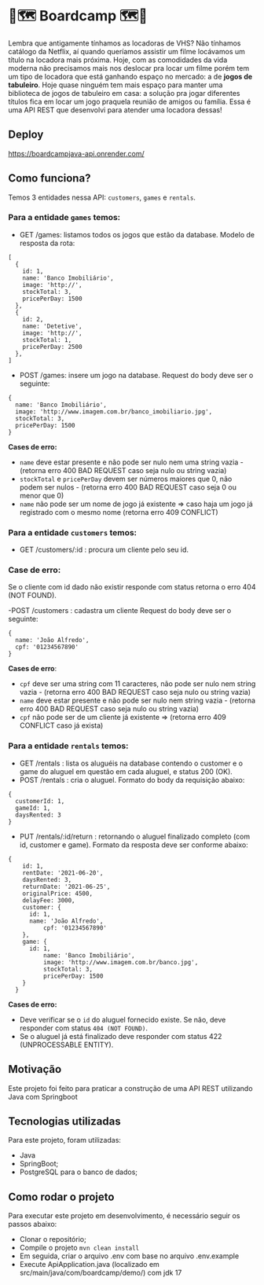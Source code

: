 # 🎲🗺️ Boardcamp 🗺️🎲
Lembra que antigamente tínhamos as locadoras de VHS? Não tínhamos catálogo da Netflix, aí quando queríamos assistir um filme locávamos um título na locadora mais próxima. Hoje, com as comodidades da vida moderna não precisamos mais nos deslocar pra locar um filme porém tem um tipo de locadora que está ganhando espaço no mercado: a de **jogos de tabuleiro**. Hoje quase ninguém tem mais espaço para manter uma biblioteca de jogos de tabuleiro em casa: a solução pra jogar diferentes títulos fica em locar um jogo praquela reunião de amigos ou família. Essa é uma API REST que desenvolvi para atender uma locadora dessas!


## Deploy
https://boardcampjava-api.onrender.com/


## Como funciona?
Temos 3 entidades nessa API: `customers`, `games` e `rentals`.

### Para a entidade `games` temos:
- GET /games: listamos todos os jogos que estão da database. Modelo de resposta da rota:
```
[
  {
    id: 1,
    name: 'Banco Imobiliário',
    image: 'http://',
    stockTotal: 3,
    pricePerDay: 1500
  },
  {
    id: 2,
    name: 'Detetive',
    image: 'http://',
    stockTotal: 1,
    pricePerDay: 2500
  },
]
```
  
- POST /games: insere um jogo na database.
  Request do body deve ser o seguinte:
```
{
  name: 'Banco Imobiliário',
  image: 'http://www.imagem.com.br/banco_imobiliario.jpg',
  stockTotal: 3,
  pricePerDay: 1500
}
```
**Cases de erro:**
- `name` deve estar presente e não pode ser nulo nem uma string vazia - (retorna erro 400 BAD REQUEST caso seja nulo ou string vazia)
- `stockTotal` e `pricePerDay` devem ser números maiores que 0, não podem ser nulos - (retorna erro 400 BAD REQUEST caso seja 0 ou menor que 0)
- `name` não pode ser um nome de jogo já existente ⇒ caso haja um jogo já registrado com o mesmo nome (retorna erro 409 CONFLICT)


  
### Para a entidade `customers` temos:
- GET /customers/:id : procura um cliente pelo seu id.
### Case de erro:
Se o cliente com id dado não existir responde com status retorna o erro 404 (NOT FOUND).

-POST /customers : cadastra um cliente
Request do body deve ser o seguinte:
```
{
  name: 'João Alfredo',
  cpf: '01234567890'
}
```
**Cases de erro**:
- `cpf` deve ser uma string com 11 caracteres, não pode ser nulo nem string vazia - (retorna erro 400 BAD REQUEST caso seja nulo ou string vazia)
- `name` deve estar presente e não pode ser nulo nem string vazia - (retorna erro 400 BAD REQUEST caso seja nulo ou string vazia)
- `cpf` não pode ser de um cliente já existente ⇒ (retorna erro 409 CONFLICT caso já exista)



### Para a entidade `rentals` temos:
- GET /rentals : lista os aluguéis na database contendo o customer e o game do aluguel em questão em cada aluguel, e status 200 (OK).
- POST /rentals : cria o aluguel. Formato do body da requisição abaixo:
  
```
{
  customerId: 1,
  gameId: 1,
  daysRented: 3
}
```

- PUT /rentals/:id/return : retornando o aluguel finalizado completo (com id, customer e game).
Formato da resposta deve ser conforme abaixo:

```
{
    id: 1,
    rentDate: '2021-06-20',
    daysRented: 3,
    returnDate: '2021-06-25', 
    originalPrice: 4500,
    delayFee: 3000, 
    customer: {
      id: 1,
      name: 'João Alfredo',
		  cpf: '01234567890'
    },
    game: {
      id: 1,
		  name: 'Banco Imobiliário',
		  image: 'http://www.imagem.com.br/banco.jpg',
		  stockTotal: 3,
		  pricePerDay: 1500
    }
  }
```

**Cases de erro:**
- Deve verificar se o `id` do aluguel fornecido existe. Se não, deve responder com status `404 (NOT FOUND)`.
- Se o aluguel já está finalizado deve responder com status 422 (UNPROCESSABLE ENTITY).



## Motivação 
Este projeto foi feito para praticar a construção de uma API REST utilizando Java com Springboot

## Tecnologias utilizadas
Para este projeto, foram utilizadas:

- Java
- SpringBoot;
- PostgreSQL para o banco de dados;


## Como rodar o projeto
Para executar este projeto em desenvolvimento, é necessário seguir os passos abaixo:

- Clonar o repositório;
- Compile o projeto `mvn clean install`
- Em seguida, criar o arquivo .env com base no arquivo .env.example
- Execute ApiApplication.java (localizado em src/main/java/com/boardcamp/demo/) com jdk 17
